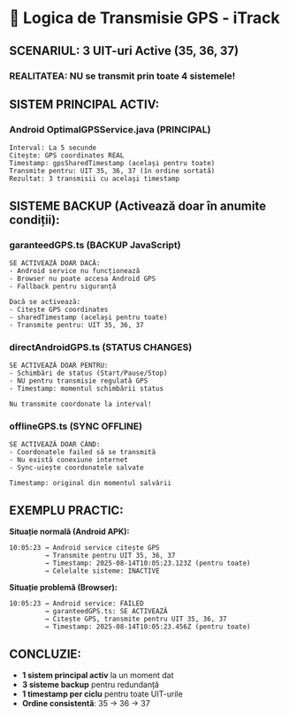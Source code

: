 # 📡 Logica de Transmisie GPS - iTrack

## SCENARIUL: 3 UIT-uri Active (35, 36, 37)

### REALITATEA: NU se transmit prin toate 4 sistemele!

## SISTEM PRINCIPAL ACTIV:

### **Android OptimalGPSService.java** (PRINCIPAL)
```
Interval: La 5 secunde
Citește: GPS coordinates REAL
Timestamp: gpsSharedTimestamp (același pentru toate)
Transmite pentru: UIT 35, 36, 37 (în ordine sortată)
Rezultat: 3 transmisii cu același timestamp
```

## SISTEME BACKUP (Activează doar în anumite condiții):

### **garanteedGPS.ts** (BACKUP JavaScript)
```
SE ACTIVEAZĂ DOAR DACĂ:
- Android service nu funcționează
- Browser nu poate accesa Android GPS
- Fallback pentru siguranță

Dacă se activează:
- Citește GPS coordinates
- sharedTimestamp (același pentru toate)
- Transmite pentru: UIT 35, 36, 37
```

### **directAndroidGPS.ts** (STATUS CHANGES)
```
SE ACTIVEAZĂ DOAR PENTRU:
- Schimbări de status (Start/Pause/Stop)
- NU pentru transmisie regulată GPS
- Timestamp: momentul schimbării status

Nu transmite coordonate la interval!
```

### **offlineGPS.ts** (SYNC OFFLINE)
```
SE ACTIVEAZĂ DOAR CÂND:
- Coordonatele failed să se transmită
- Nu există conexiune internet
- Sync-uiește coordonatele salvate

Timestamp: original din momentul salvării
```

## EXEMPLU PRACTIC:

**Situație normală (Android APK):**
```
10:05:23 → Android service citește GPS
         → Transmite pentru UIT 35, 36, 37
         → Timestamp: 2025-08-14T10:05:23.123Z (pentru toate)
         → Celelalte sisteme: INACTIVE
```

**Situație problemă (Browser):**
```
10:05:23 → Android service: FAILED
         → garanteedGPS.ts: SE ACTIVEAZĂ
         → Citește GPS, transmite pentru UIT 35, 36, 37
         → Timestamp: 2025-08-14T10:05:23.456Z (pentru toate)
```

## CONCLUZIE:
- **1 sistem principal activ** la un moment dat
- **3 sisteme backup** pentru redundanță
- **1 timestamp per ciclu** pentru toate UIT-urile
- **Ordine consistentă**: 35 → 36 → 37